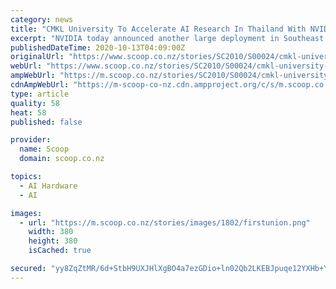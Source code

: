 ```yaml
---
category: news
title: "CMKL University To Accelerate AI Research In Thailand With NVIDIA DGX POD"
excerpt: "NVIDIA today announced another large deployment in Southeast Asia of the NVIDIA DGX POD AI accelerated computing infrastructure to drive artificial intelligence (AI) research at CMKL University in Thailand."
publishedDateTime: 2020-10-13T04:09:00Z
originalUrl: "https://www.scoop.co.nz/stories/SC2010/S00024/cmkl-university-to-accelerate-ai-research-in-thailand-with-nvidia-dgx-pod.htm"
webUrl: "https://www.scoop.co.nz/stories/SC2010/S00024/cmkl-university-to-accelerate-ai-research-in-thailand-with-nvidia-dgx-pod.htm"
ampWebUrl: "https://m.scoop.co.nz/stories/SC2010/S00024/cmkl-university-to-accelerate-ai-research-in-thailand-with-nvidia-dgx-pod.htm"
cdnAmpWebUrl: "https://m-scoop-co-nz.cdn.ampproject.org/c/s/m.scoop.co.nz/stories/SC2010/S00024/cmkl-university-to-accelerate-ai-research-in-thailand-with-nvidia-dgx-pod.htm"
type: article
quality: 58
heat: 58
published: false

provider:
  name: Scoop
  domain: scoop.co.nz

topics:
  - AI Hardware
  - AI

images:
  - url: "https://m.scoop.co.nz/stories/images/1802/firstunion.png"
    width: 380
    height: 380
    isCached: true

secured: "yy8ZqZtMR/6d+StbH9UXJHlXgBO4a7ezGDio+ln02Qb2LKEBJpuqe12YXHb+YRmp+bop/rpTr9DSHM60nf9Pt9zyNZvnZF+KDA550wrqiE9iyTLAfv71FIy8bld6+Vhm7t0mssPa0zcypcWo6ddNT7pq3Sawy4R8j/zMvPlrjBjE4GZWgvnodhVVVSHNiah1kuu8L9+yJxSU5n5GAQrpGsPhl+IUCkEmLHOqAWeLT0hW13v435YNDoHgppJsC78mjT+e6a4lfrcAkZ/0BBRxlEkpexF4MQW1B6gJOeBtz9VKrHWMFjnT5WSWaD1lRu1MorFNYDwPaZSHkPG1T+3P981+UnJYYPLYOyMtsWxcuTk=;V3vMwqQOpQSXZX15dWUF5g=="
---
```


